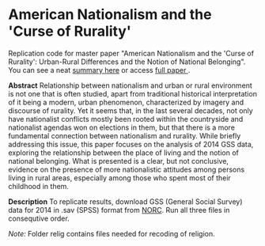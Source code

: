 # American Nationalism and the 'Curse of Rurality'
Replication code for master paper "American Nationalism and the 'Curse of Rurality': Urban-Rural Differences and the Notion of National Belonging".
You can see a neat [summary here](https://mdjeric.github.io/nationalism-urban-rural-differences.html) or access [full paper ](http://opensiuc.lib.siu.edu/cgi/viewcontent.cgi?article=2096&context=gs_rp).

**Abstract**
Relationship between nationalism and urban or rural environment is not one that is often studied, apart from traditional historical interpretation of it being a modern, urban phenomenon, characterized by imagery and discourse of rurality. Yet it seems that, in the last several decades, not only have nationalist conflicts mostly been rooted within the countryside and nationalist agendas won on elections in them, but that there is a more fundamental connection between nationalism and rurality. While briefly addressing this issue, this paper focuses on the analysis of 2014 GSS data, exploring the relationship between the place of living and the notion of national belonging. What is presented is a clear, but not conclusive, evidence on the presence of more nationalistic attitudes among persons living in rural areas, especially among those who spent most of their childhood in them.

**Description**
To replicate results, download GSS (General Social Survey) data for 2014 in .sav (SPSS) format from [NORC](http://gss.norc.org/).
Run all three files in consequtive order.

*Note:* Folder relig contains files needed for recoding of religion.